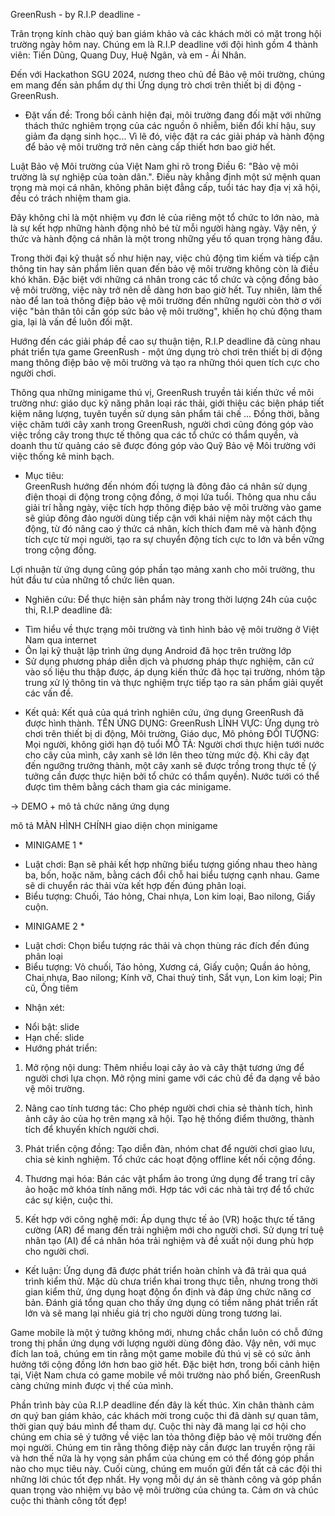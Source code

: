 GreenRush - by R.I.P deadline -


Trân trọng kính chào quý ban giám khảo và các khách mời có mặt trong hội trường ngày hôm nay. Chúng em là R.I.P deadline với đội hình gồm 4 thành viên: Tiến Dũng, Quang Duy, Huệ Ngân, và em - Ái Nhân.

Đến với Hackathon SGU 2024, nương theo chủ đề Bảo vệ môi trường, chúng em mang đến sản phẩm dự thi Ứng dụng trò chơi trên thiết bị di động - GreenRush.


* Đặt vấn đề:
  Trong bối cảnh hiện đại, môi trường đang đối mặt với những thách thức nghiêm trọng của các nguồn ô nhiễm, biến đổi khí hậu, suy giảm đa dạng sinh học... Vì lẽ đó, việc đặt ra các giải pháp và hành động để bảo vệ môi trường trở nên càng cấp thiết hơn bao giờ hết.

Luật Bảo vệ Môi trường của Việt Nam ghi rõ trong Ðiều 6: "Bảo vệ môi trường là sự nghiệp của toàn dân.". Điều này khẳng định một sứ mệnh quan trọng mà mọi cá nhân, không phân biệt đẳng cấp, tuổi tác hay địa vị xã hội, đều có trách nhiệm tham gia.

Đây không chỉ là một nhiệm vụ đơn lẻ của riêng một tổ chức to lớn nào, mà là sự kết hợp những hành động nhỏ bé từ mỗi người hàng ngày. Vậy nên, ý thức và hành động cá nhân là một trong những yếu tố quan trọng hàng đầu.

Trong thời đại kỹ thuật số như hiện nay, việc chủ động tìm kiếm và tiếp cận thông tin hay sản phẩm liên quan đến bảo vệ môi trường không còn là điều khó khăn. Đặc biệt với những cá nhân trong các tổ chức và cộng đồng bảo vệ môi trường, việc này trở nên dễ dàng hơn bao giờ hết.
Tuy nhiên, làm thế nào để lan toả thông điệp bảo vệ môi trường đến những người còn thờ ơ với việc "bản thân tôi cần góp sức bảo vệ môi trường", khiến họ chủ động tham gia, lại là vấn đề luôn đối mặt.

Hướng đến các giải pháp đề cao sự thuận tiện, R.I.P deadline đã cùng nhau phát triển tựa game GreenRush - một ứng dụng trò chơi trên thiết bị di động mang thông điệp bảo vệ môi trường và tạo ra những thói quen tích cực cho người chơi.

Thông qua những minigame thú vị, GreenRush truyền tải kiến thức về môi trường như: giáo dục kỹ năng phân loại rác thải, giới thiệu các biện pháp tiết kiệm năng lượng, tuyên tuyền sử dụng sản phẩm tái chế ... Đồng thời, bằng việc chăm tưới cây xanh trong GreenRush, người chơi cũng đóng góp vào việc trồng cây trong thực tế thông qua các tổ chức có thẩm quyền, và doanh thu từ quảng cáo sẽ được đóng góp vào Quỹ Bảo vệ Môi trường với việc thống kê minh bạch.

* Mục tiêu:  
  GreenRush hướng đến nhóm đối tượng là đông đảo cá nhân sử dụng điện thoại di động trong cộng đồng, ở mọi lứa tuổi. Thông qua nhu cầu giải trí hằng ngày, việc tích hợp thông điệp bảo vệ môi trường vào game sẽ giúp đông đảo người dùng tiếp cận với khái niệm này một cách thụ động, từ đó nâng cao ý thức cá nhân, kích thích đam mê và hành động tích cực từ mọi người, tạo ra sự chuyển động tích cực to lớn và bền vững trong cộng đồng.

Lợi nhuận từ ứng dụng cũng góp phần tạo mảng xanh cho môi trường, thu hút đầu tư của những tổ chức liên quan.

* Nghiên cứu:
  Để thực hiện sản phẩm này trong thời lượng 24h của cuộc thi, R.I.P deadline đã:
- Tìm hiểu về thực trạng môi trường và tình hình bảo vệ môi trường ở Việt Nam qua internet
- Ôn lại kỹ thuật lập trình ứng dụng Android đã học trên trường lớp
- Sử dụng phương pháp diễn dịch và phương pháp thực nghiệm, căn cứ vào số liệu thu thập được, áp dụng kiến thức đã học tại trường, nhóm tập trung xử lý thông tin và thực nghiệm trực tiếp tạo ra sản phẩm giải quyết các vấn đề.

* Kết quả:
  Kết quả của quá trình nghiên cứu, ứng dụng GreenRush đã được hình thành.
  TÊN ỨNG DỤNG: GreenRush
  LĨNH VỰC: Ứng dụng trò chơi trên thiết bị di động, Môi trường, Giáo dục, Mô phỏng
  ĐỐI TƯỢNG: Mọi người, không giới hạn độ tuổi
  MÔ TẢ: Người chơi thực hiện tưới nước cho cây của mình, cây xanh sẽ lớn lên theo từng mức độ. Khi cây đạt đến ngưỡng trưởng thành, một cây xanh sẽ được trồng trong thực tế (ý tưởng cần được thực hiện bởi tổ chức có thẩm quyền). Nước tưới có thể được tìm thêm bằng cách tham gia các minigame.

-> DEMO + mô tả chức năng ứng dụng

mô tả MÀN HÌNH CHÍNH
giao diện chọn minigame

* MINIGAME 1 *
- Luật chơi: Bạn sẽ phải kết hợp những biểu tượng giống nhau theo hàng ba, bốn, hoặc năm, bằng cách đổi chỗ hai biểu tượng cạnh nhau. Game sẽ di chuyển rác thải vừa kết hợp đến đúng phân loại.
- Biểu tượng: Chuối, Táo hỏng, Chai nhựa, Lon kim loại, Bao nilong, Giấy cuộn.

* MINIGAME 2 *
- Luật chơi: Chọn biểu tượng rác thải và chọn thùng rác đích đến đúng phân loại
- Biểu tượng: Vỏ chuối, Táo hỏng, Xương cá, Giấy cuộn; Quần áo hỏng, Chai nhựa, Bao nilong; Kính vỡ, Chai thuỷ tinh, Sắt vụn, Lon kim loại; Pin cũ, Ống tiêm


* Nhận xét:
- Nổi bật: slide
- Hạn chế: slide
- Hướng phát triển:

1. Mở rộng nội dung:
   Thêm nhiều loại cây ảo và cây thật tương ứng để người chơi lựa chọn.
   Mở rộng mini game với các chủ đề đa dạng về bảo vệ môi trường.

2. Nâng cao tính tương tác:
   Cho phép người chơi chia sẻ thành tích, hình ảnh cây ảo của họ trên mạng xã hội.
   Tạo hệ thống điểm thưởng, thành tích để khuyến khích người chơi.

3. Phát triển cộng đồng:
   Tạo diễn đàn, nhóm chat để người chơi giao lưu, chia sẻ kinh nghiệm.
   Tổ chức các hoạt động offline kết nối cộng đồng.

4. Thương mại hóa:
   Bán các vật phẩm ảo trong ứng dụng để trang trí cây ảo hoặc mở khóa tính năng mới.
   Hợp tác với các nhà tài trợ để tổ chức các sự kiện, cuộc thi.

5. Kết hợp với công nghệ mới:
   Áp dụng thực tế ảo (VR) hoặc thực tế tăng cường (AR) để mang đến trải nghiệm mới cho người chơi.
   Sử dụng trí tuệ nhân tạo (AI) để cá nhân hóa trải nghiệm và đề xuất nội dung phù hợp cho người chơi.

* Kết luận:
  Ứng dụng đã được phát triển hoàn chỉnh và đã trải qua quá trình kiểm thử. Mặc dù chưa triển khai trong thực tiễn, nhưng trong thời gian kiểm thử, ứng dụng hoạt động ổn định và đáp ứng chức năng cơ bản. Đánh giá tổng quan cho thấy ứng dụng có tiềm năng phát triển rất lớn và sẽ mang lại nhiều giá trị cho người dùng trong tương lai.

Game mobile là một ý tưởng không mới, nhưng chắc chắn luôn có chỗ đứng trong thị phần ứng dụng với lượng người dùng đông đảo. Vậy nên, với mục đích lan toả, chúng em tin rằng một game mobile đủ thú vị sẽ có sức ảnh hưởng tới cộng đồng lớn hơn bao giờ hết. Đặc biệt hơn, trong bối cảnh hiện tại, Việt Nam chưa có game mobile về môi trường nào phổ biến, GreenRush càng chứng minh được vị thế của mình.


Phần trình bày của R.I.P deadline đến đây là kết thúc. Xin chân thành cảm ơn quý ban giám khảo, các khách mời trong cuộc thi đã dành sự quan tâm, thời gian quý báu mình để tham dự.
Cuộc thi này đã mang lại cơ hội cho chúng em chia sẻ ý tưởng về việc lan tỏa thông điệp bảo vệ môi trường đến mọi người. Chúng em tin rằng thông điệp này cần được lan truyền rộng rãi và hơn thế nữa là hy vọng sản phẩm của chúng em có thể đóng góp phần nào cho mục tiêu này.
Cuối cùng, chúng em muốn gửi đến tất cả các đội thi những lời chúc tốt đẹp nhất. Hy vọng mỗi dự án sẽ thành công và góp phần quan trọng vào nhiệm vụ bảo vệ môi trường của chúng ta. Cảm ơn và chúc cuộc thi thành công tốt đẹp!